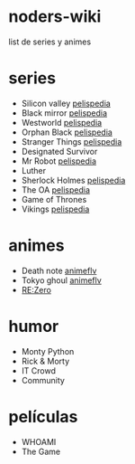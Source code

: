 # noders-wiki
list de series y animes

# series
- Silicon valley [pelispedia](http://www.pelispedia.tv/serie/silicon-valley/)
- Black mirror [pelispedia](http://www.pelispedia.tv/serie/black-mirror/)
- Westworld  [pelispedia](http://www.pelispedia.tv/serie/westworld/)
- Orphan Black [pelispedia](http://www.pelispedia.tv/serie/orphan-black/)
- Stranger Things [pelispedia](www.pelispedia.tv/serie/stranger-things-/)
- Designated Survivor
- Mr Robot [pelispedia](http://www.pelispedia.tv/serie/mr-robot/)
- Luther
- Sherlock Holmes [pelispedia](http://www.pelispedia.tv/serie/sherlock/)
- The OA [pelispedia](www.pelispedia.tv/serie/the-oa/)
- Game of Thrones
- Vikings [pelispedia](http://www.pelispedia.tv/serie/vikings/)

# animes
- Death note [animeflv](http://animeflv.me/Anime/9814/death-note-hd/)
- Tokyo ghoul [animeflv](http://animeflv.net/anime/1388/tokyo-ghoul)
- [RE:Zero](http://www.crunchyroll.com/rezero-starting-life-in-another-world-)

# humor
- Monty Python
- Rick & Morty
- IT Crowd
- Community

# películas
- WHOAMI
- The Game
